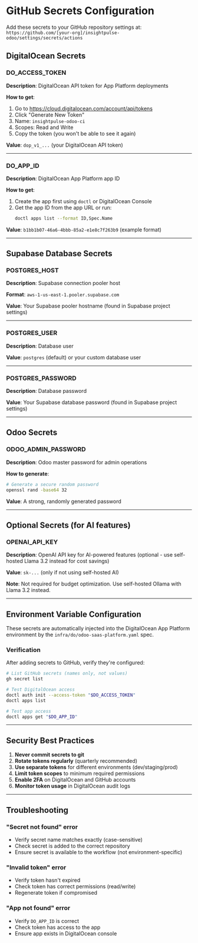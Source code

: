 # GitHub Secrets Configuration

Add these secrets to your GitHub repository settings at:
`https://github.com/[your-org]/insightpulse-odoo/settings/secrets/actions`

## DigitalOcean Secrets

### DO_ACCESS_TOKEN
**Description**: DigitalOcean API token for App Platform deployments

**How to get**:
1. Go to https://cloud.digitalocean.com/account/api/tokens
2. Click "Generate New Token"
3. Name: `insightpulse-odoo-ci`
4. Scopes: Read and Write
5. Copy the token (you won't be able to see it again)

**Value**: `dop_v1_...` (your DigitalOcean API token)

---

### DO_APP_ID
**Description**: DigitalOcean App Platform app ID

**How to get**:
1. Create the app first using `doctl` or DigitalOcean Console
2. Get the app ID from the app URL or run:
   ```bash
   doctl apps list --format ID,Spec.Name
   ```

**Value**: `b1bb1b07-46a6-4bbb-85a2-e1e8c7f263b9` (example format)

---

## Supabase Database Secrets

### POSTGRES_HOST
**Description**: Supabase connection pooler host

**Format**: `aws-1-us-east-1.pooler.supabase.com`

**Value**: Your Supabase pooler hostname (found in Supabase project settings)

---

### POSTGRES_USER
**Description**: Database user

**Value**: `postgres` (default) or your custom database user

---

### POSTGRES_PASSWORD
**Description**: Database password

**Value**: Your Supabase database password (found in Supabase project settings)

---

## Odoo Secrets

### ODOO_ADMIN_PASSWORD
**Description**: Odoo master password for admin operations

**How to generate**:
```bash
# Generate a secure random password
openssl rand -base64 32
```

**Value**: A strong, randomly generated password

---

## Optional Secrets (for AI features)

### OPENAI_API_KEY
**Description**: OpenAI API key for AI-powered features (optional - use self-hosted Llama 3.2 instead for cost savings)

**Value**: `sk-...` (only if not using self-hosted AI)

**Note**: Not required for budget optimization. Use self-hosted Ollama with Llama 3.2 instead.

---

## Environment Variable Configuration

These secrets are automatically injected into the DigitalOcean App Platform environment by the `infra/do/odoo-saas-platform.yaml` spec.

### Verification

After adding secrets to GitHub, verify they're configured:

```bash
# List GitHub secrets (names only, not values)
gh secret list

# Test DigitalOcean access
doctl auth init --access-token "$DO_ACCESS_TOKEN"
doctl apps list

# Test app access
doctl apps get "$DO_APP_ID"
```

---

## Security Best Practices

1. **Never commit secrets to git**
2. **Rotate tokens regularly** (quarterly recommended)
3. **Use separate tokens** for different environments (dev/staging/prod)
4. **Limit token scopes** to minimum required permissions
5. **Enable 2FA** on DigitalOcean and GitHub accounts
6. **Monitor token usage** in DigitalOcean audit logs

---

## Troubleshooting

### "Secret not found" error
- Verify secret name matches exactly (case-sensitive)
- Check secret is added to the correct repository
- Ensure secret is available to the workflow (not environment-specific)

### "Invalid token" error
- Verify token hasn't expired
- Check token has correct permissions (read/write)
- Regenerate token if compromised

### "App not found" error
- Verify `DO_APP_ID` is correct
- Check token has access to the app
- Ensure app exists in DigitalOcean console
